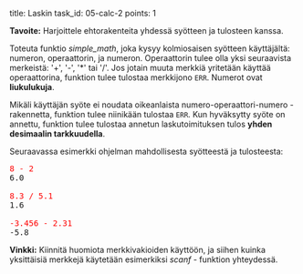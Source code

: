 title: Laskin
task_id: 05-calc-2
points: 1

**Tavoite:** Harjoittele ehtorakenteita yhdessä syötteen ja tulosteen
kanssa.

Toteuta funktio _simple_math_, joka kysyy kolmiosaisen syötteen
käyttäjältä: numeron, operaattorin, ja numeron. Operaattorin tulee
olla yksi seuraavista merkeistä: '+', '-', '\*' tai '/'. Jos jotain
muuta merkkiä yritetään käyttää operaattorina, funktion tulee tulostaa
merkkijono `ERR`. Numerot ovat **liukulukuja**.

Mikäli käyttäjän syöte ei noudata oikeanlaista
numero-operaattori-numero - rakennetta, funktion tulee niinikään
tulostaa `ERR`. Kun hyväksytty syöte on annettu, funktion tulee
tulostaa annetun laskutoimituksen tulos **yhden desimaalin
tarkkuudella**.

Seuraavassa esimerkki ohjelman mahdollisesta syötteestä ja tulosteesta:

<pre>
<font color="red">8 - 2</font>
6.0

<font color="red">8.3 / 5.1</font>
1.6

<font color="red">-3.456 - 2.31</font>
-5.8
</pre>

**Vinkki:** Kiinnitä huomiota merkkivakioiden käyttöön, ja siihen
kuinka yksittäisiä merkkejä käytetään esimerkiksi _scanf_ - funktion
yhteydessä.
